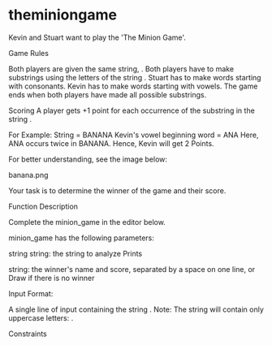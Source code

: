 # theminiongame

Kevin and Stuart want to play the 'The Minion Game'.

Game Rules

Both players are given the same string, .
Both players have to make substrings using the letters of the string .
Stuart has to make words starting with consonants.
Kevin has to make words starting with vowels.
The game ends when both players have made all possible substrings.

Scoring
A player gets +1 point for each occurrence of the substring in the string .

For Example:
String  = BANANA
Kevin's vowel beginning word = ANA
Here, ANA occurs twice in BANANA. Hence, Kevin will get 2 Points.

For better understanding, see the image below:

banana.png

Your task is to determine the winner of the game and their score.

Function Description

Complete the minion_game in the editor below.

minion_game has the following parameters:

string string: the string to analyze
Prints

string: the winner's name and score, separated by a space on one line, or Draw if there is no winner


Input Format:

A single line of input containing the string .
Note: The string  will contain only uppercase letters: .

Constraints

